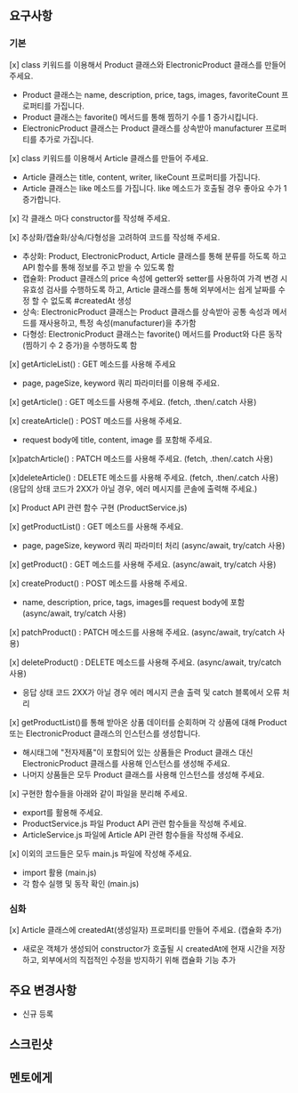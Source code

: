 ## 요구사항

### 기본 
[x] class 키워드를 이용해서 Product 클래스와 ElectronicProduct 클래스를 만들어 주세요.
 * Product 클래스는 name, description, price, tags, images, favoriteCount 프로퍼티를 가집니다.
 * Product 클래스는 favorite() 메서드를 통해 찜하기 수를 1 증가시킵니다.
 * ElectronicProduct 클래스는 Product 클래스를 상속받아 manufacturer 프로퍼티를 추가로 가집니다.

[x] class 키워드를 이용해서 Article 클래스를 만들어 주세요.
 * Article 클래스는 title, content, writer, likeCount 프로퍼티를 가집니다.
 * Article 클래스는 like 메소드를 가집니다. like 메소드가 호출될 경우 좋아요 수가 1 증가합니다.

[x] 각 클래스 마다 constructor를 작성해 주세요.

[x] 추상화/캡슐화/상속/다형성을 고려하여 코드를 작성해 주세요.
 * 추상화: Product, ElectronicProduct, Article 클래스를 통해 분류를 하도록 하고 API 함수를 통해 정보를 주고 받을 수 있도록 함
 * 캡슐화: Product 클래스의 price 속성에 getter와 setter를 사용하여 가격 변경 시 유효성 검사를 수행하도록 하고, Article 클래스를 통해 외부에서는 쉽게 날짜를 수정 할 수 없도록 #createdAt 생성
 * 상속: ElectronicProduct 클래스는 Product 클래스를 상속받아 공통 속성과 메서드를 재사용하고, 특정 속성(manufacturer)을 추가함
 * 다형성: ElectronicProduct 클래스는 favorite() 메서드를 Product와 다른 동작(찜하기 수 2 증가)을 수행하도록 함

[x] getArticleList() : GET 메소드를 사용해 주세요 
 * page, pageSize, keyword 쿼리 파라미터를 이용해 주세요.

[x] getArticle() : GET 메소드를 사용해 주세요. (fetch, .then/.catch 사용)

[x] createArticle() : POST 메소드를 사용해 주세요.
 * request body에 title, content, image 를 포함해 주세요.

[x]patchArticle() : PATCH 메소드를 사용해 주세요. (fetch, .then/.catch 사용)

[x]deleteArticle() : DELETE 메소드를 사용해 주세요. (fetch, .then/.catch 사용)
 (응답의 상태 코드가 2XX가 아닐 경우, 에러 메시지를 콘솔에 출력해 주세요.)

[x] Product API 관련 함수 구현 (ProductService.js)

[x] getProductList() : GET 메소드를 사용해 주세요.
 * page, pageSize, keyword 쿼리 파라미터 처리 (async/await, try/catch 사용)

[x] getProduct() : GET 메소드를 사용해 주세요. (async/await, try/catch 사용)

[x] createProduct() : POST 메소드를 사용해 주세요.
 * name, description, price, tags, images를 request body에 포함 (async/await, try/catch 사용)


[x] patchProduct() : PATCH 메소드를 사용해 주세요. (async/await, try/catch 사용)

[x] deleteProduct() : DELETE 메소드를 사용해 주세요. (async/await, try/catch 사용)
 * 응답 상태 코드 2XX가 아닐 경우 에러 메시지 콘솔 출력 및 catch 블록에서 오류 처리

[x] getProductList()를 통해 받아온 상품 데이터를 순회하며 각 상품에 대해 Product 또는 ElectronicProduct 클래스의 인스턴스를 생성합니다.
 * 해시태그에 "전자제품"이 포함되어 있는 상품들은 Product 클래스 대신 ElectronicProduct 클래스를 사용해 인스턴스를 생성해 주세요.
 * 나머지 상품들은 모두 Product 클래스를 사용해 인스턴스를 생성해 주세요.

[x] 구현한 함수들을 아래와 같이 파일을 분리해 주세요.
 * export를 활용해 주세요.
 * ProductService.js 파일 Product API 관련 함수들을 작성해 주세요.
 * ArticleService.js 파일에 Article API 관련 함수들을 작성해 주세요.

[x] 이외의 코드들은 모두 main.js 파일에 작성해 주세요.
 * import 활용 (main.js)
 * 각 함수 실행 및 동작 확인 (main.js)


### 심화 
[x] Article 클래스에 createdAt(생성일자) 프로퍼티를 만들어 주세요. (캡슐화 추가)
 * 새로운 객체가 생성되어 constructor가 호출될 시 createdAt에 현재 시간을 저장하고, 외부에서의 직접적인 수정을 방지하기 위해 캡슐화 기능 추가

 ## 주요 변경사항
 - 신규 등록

 ## 스크린샷

 ## 멘토에게